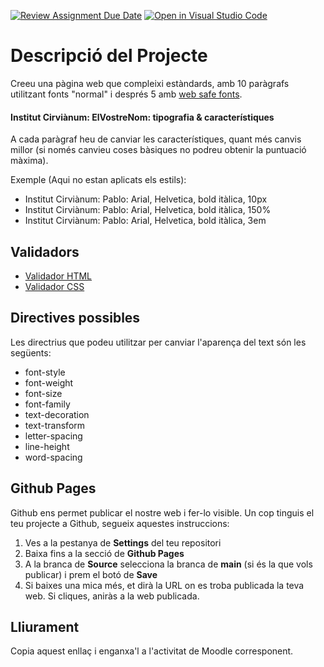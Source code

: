 [![Review Assignment Due Date](https://classroom.github.com/assets/deadline-readme-button-24ddc0f5d75046c5622901739e7c5dd533143b0c8e959d652212380cedb1ea36.svg)](https://classroom.github.com/a/5qOJPCfC)
[![Open in Visual Studio Code](https://classroom.github.com/assets/open-in-vscode-718a45dd9cf7e7f842a935f5ebbe5719a5e09af4491e668f4dbf3b35d5cca122.svg)](https://classroom.github.com/online_ide?assignment_repo_id=12180902&assignment_repo_type=AssignmentRepo)
# Descripció del Projecte

Creeu una pàgina web que compleixi estàndards, amb 10 paràgrafs utilitzant fonts "normal" i després 5 amb [web safe fonts](https://www.w3schools.com/cssref/css_websafe_fonts.php).

#### Institut Cirviànum: ElVostreNom: tipografia & característiques

A cada paràgraf heu de canviar les característiques, quant més canvis millor (si només canvieu coses bàsiques no podreu obtenir la puntuació màxima).

Exemple (Aqui no estan aplicats els estils):

- Institut Cirviànum: Pablo: Arial, Helvetica, bold itàlica, 10px
- Institut Cirviànum: Pablo: Arial, Helvetica, bold itàlica, 150%
- Institut Cirviànum: Pablo: Arial, Helvetica, bold itàlica, 3em

## Validadors

- [Validador HTML](https://validator.w3.org/#validate_by_upload)
- [Validador CSS](https://jigsaw.w3.org/css-validator/#validate_by_uri)

## Directives possibles

Les directrius que podeu utilitzar per canviar l'aparença del text són les següents:

- font-style
- font-weight
- font-size
- font-family
- text-decoration
- text-transform
- letter-spacing
- line-height
- word-spacing

## Github Pages

Github ens permet publicar el nostre web i fer-lo visible. Un cop tinguis el teu projecte a Github, segueix aquestes instruccions:

1. Ves a la pestanya de **Settings** del teu repositori
2. Baixa fins a la secció de **Github Pages**
3. A la branca de **Source** selecciona la branca de **main** (si és la que vols publicar) i prem el botó de **Save**
4. Si baixes una mica més, et dirà la URL on es troba publicada la teva web. Si cliques, aniràs a la web publicada.

## Lliurament

Copia aquest enllaç i enganxa'l a l'activitat de Moodle corresponent.
